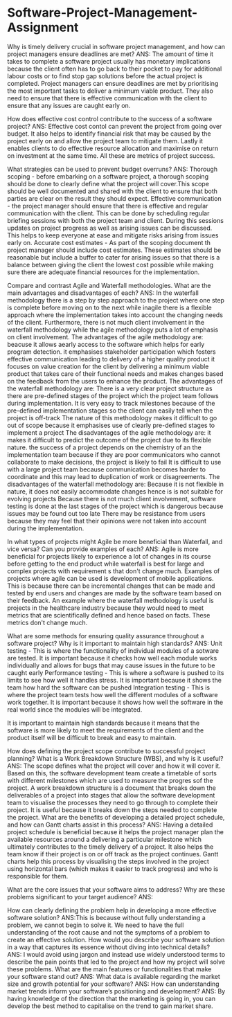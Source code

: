 # Software-Project-Management-Assignment

Why is timely delivery crucial in software project management, and how can project managers ensure deadlines are met?
ANS:
The amount of time it takes to complete a software project usually has monetary implications because the client often has to go back to their pocket to pay for additional labour costs or to find stop gap solutions before the actual project is completed. Project managers can ensure deadlines are met by prioritising the most important tasks to deliver a minimum viable product. They also need to ensure that there is effective communication with the client to ensure that any issues are caught early on.

How does effective cost control contribute to the success of a software project? 
ANS:
Effective cost contol can prevent the project from going over budget. It also helps to identify financial risk that may be caused by the project early on and allow the project team to mitigate them. Lastly it enables clients to do effective resource allocation and maximise on return on investment at the same time. All these are metrics of project success.

What strategies can be used to prevent budget overruns?
ANS:
Thorough scoping - before embarking on a software project, a thorough scoping should be done to clearly define what the project will cover.This scope should be well documented and shared with the client to ensure that both parties are clear on the result they should expect.
Effective communication - the project manager should ensure that there is effective and regular communication with the client. This can be done by scheduling regular briefing sessions with both the project team and client. During this sessions updates on project progress as well as arising issues can be discussed. This helps to keep everyone at ease and mitigate risks arising from issues early on.
Accurate cost estimates - As part of the scoping document th project manager should include cost estimates. These estimates should be reasonable but include a buffer to cater for arising issues so that there is a balance between giving the client the lowest cost possible while making sure there are adequate financial resources for the implementation.

Compare and contrast Agile and Waterfall methodologies. What are the main advantages and disadvantages of each?
ANS:
In the waterfall methodology there is a step by step approach to the project where one step is complete before moving on to the next while inagile there is a flexible approach where the implementation takes into account the changing needs of the client. Furthermore, there is not much client involvement in the waterfall methodology while the agile methodology puts a lot of emphasis on client involvement.
The advantages of the agile methodology are:
beacuse it allows aearly access to the software which helps for early program detection.
it emphasises stakeholder participation which fosters effective communication leading to delivery of a higher quality product
it focuses on value creation for the client by delivering a minimum viable product that takes care of their functional needs and makes changes based on the feedback from the users to enhance the product.
The advantages of the waterfall methodology are:
There is a very clear project structure as there are pre-defined stages of the project which the project team follows during implementation.
It is very easy to track milestones because of the pre-defined implementation stages so the client can easily tell when the project is off-track
The nature of this methodology makes it difficult to go out of scope because it emphasises use of clearly pre-defined stages to implement a project
The disadvantages of the agile methodology are:
it makes it difficult to predict the outcome of the project due to its flexible nature.
the success of a project depends on the chemistry of an the implementation team because if they are poor communicators who cannot collaborate to make decisions, the project is likely to fail
It is difficult to use with a large project team because communication becomes harder to coordinate and this may lead to duplication of work or disagreements.
The disadvantages of the waterfall methodology are:
Because it is not flexible in nature, it does not easily accommodate changes hence is is not suitable for evolving projects
Because there is not much client involvement, software testing is done at the last stages of the project which is dangerous because issues may be found out too late
There may be resistance from users because they may feel that their opinions were not taken into account during the implementation.

In what types of projects might Agile be more beneficial than Waterfall, and vice versa? Can you provide examples of each?
ANS:
Agile is more beneficial for projects likely to experience a lot of changes in its course before getting to the end product while waterfall is best for large and complex projects with requirement s that don't change much. Examples of projects where agile can be used is development of mobile applications. This is because there can be incremental changes that can be made and tested by end users and changes are made by the software team based on their feedback. An example where the waterfall methodology is useful is projects in the healthcare industry because they would need to meet metrics that are scientifically defined and hence based on facts. These metrics don't change much.

What are some methods for ensuring quality assurance throughout a software project? Why is it important to maintain high standards?
ANS:
Unit testing - This is where the functionality of individual modules of a sotware are tested. It is important because it checks how well each module works individually and allows for bugs that may cause issues in the future to be caught early
Performance testing - This is where a software is pushed to its limits to see how well it handles stress. It is important because it shows the team how hard the software can be pushed
Integration testing - This is where the project team tests how well the different modules of a software work together. It is important because it shows how well the software in the real world since the modules will be integrated.

It is important to maintain high standards because it means that the software is more likely to meet the requirements of the client and the product itself will be difficult to break and easy to maintain.

How does defining the project scope contribute to successful project planning? What is a Work Breakdown Structure (WBS), and why is it useful?
ANS:
The scope defines what the project will cover and how it will cover it. Based on this, the software development team create a timetable of sorts with different milestones which are used to measure the progres sof the project. A work breakdown structure is a document that breaks down the deliverables of a project into stages that allow the software development team to visualise the processes they need to go through to complete their project. It is useful because it breaks down the steps needed to complete the project.
What are the benefits of developing a detailed project schedule, and how can Gantt charts assist in this process?
ANS:
Having a detailed project schedule is beneficial because it helps the project manager plan the available resources around a delivering a particular milestone which ultimately contributes to the timely delivery of a project. It also helps the team know if their project is on or off track as the project continues. Gantt charts help this process by visualising the steps involved in the project using horizontal bars (which makes it easier to track progress) and who is responsible for them.

What are the core issues that your software aims to address? Why are these problems significant to your target audience?
ANS:

How can clearly defining the problem help in developing a more effective software solution?
ANS:This is because without fully understanding a problem, we cannot begin to solve it. We need to have the full understanding of the root cause and not the symptoms of a problem to create an effective solution.
How would you describe your software solution in a way that captures its essence without diving into technical details?
ANS: I would avoid using jargon and instead use widely understood terms to describe the pain points that led to the project and how my project will solve these problems.
What are the main features or functionalities that make your software stand out?
ANS:
What data is available regarding the market size and growth potential for your software?
ANS: 
How can understanding market trends inform your software’s positioning and development?
ANS: By having knowledge of the direction that the marketing is going in, you can develop the best method to capitalise on the trend to gain market share.
